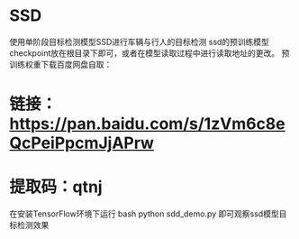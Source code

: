 # SSD
使用单阶段目标检测模型SSD进行车辆与行人的目标检测
ssd的预训练模型checkpoint放在根目录下即可，或者在模型读取过程中进行读取地址的更改。
预训练权重下载百度网盘自取：
# 链接：https://pan.baidu.com/s/1zVm6c8eQcPeiPpcmJjAPrw 
# 提取码：qtnj
在安装TensorFlow环境下运行
bash 
python sdd_demo.py 即可观察ssd模型目标检测效果
